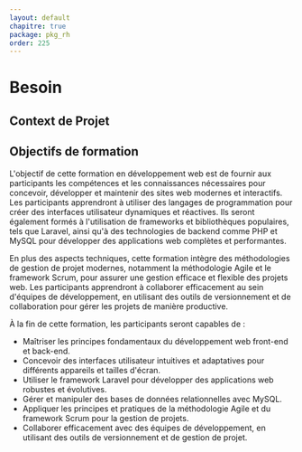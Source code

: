 ```yaml
---
layout: default
chapitre: true
package: pkg_rh
order: 225
---
```


# Besoin

## Context de Projet


## Objectifs de formation

L'objectif de cette formation en développement web est de fournir aux participants les compétences et les connaissances nécessaires pour concevoir, développer et maintenir des sites web modernes et interactifs. Les participants apprendront à utiliser des langages de programmation pour créer des interfaces utilisateur dynamiques et réactives. Ils seront également formés à l'utilisation de frameworks et bibliothèques populaires, tels que Laravel, ainsi qu'à des technologies de backend comme PHP et MySQL pour développer des applications web complètes et performantes.

En plus des aspects techniques, cette formation intègre des méthodologies de gestion de projet modernes, notamment la méthodologie Agile et le framework Scrum, pour assurer une gestion efficace et flexible des projets web. Les participants apprendront à collaborer efficacement au sein d'équipes de développement, en utilisant des outils de versionnement et de collaboration pour gérer les projets de manière productive.

À la fin de cette formation, les participants seront capables de :

- Maîtriser les principes fondamentaux du développement web front-end et back-end.
- Concevoir des interfaces utilisateur intuitives et adaptatives pour différents appareils et tailles d'écran.
- Utiliser le framework Laravel pour développer des applications web robustes et évolutives.
- Gérer et manipuler des bases de données relationnelles avec MySQL.
- Appliquer les principes et pratiques de la méthodologie Agile et du framework Scrum pour la gestion de projets.
- Collaborer efficacement avec des équipes de développement, en utilisant des outils de versionnement et de gestion de projet.

